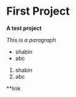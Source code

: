 # First Project

**A test project**

*This is a paragraph*

- shabin
- abc

1. shabin
2. abc

**link 

 
  
